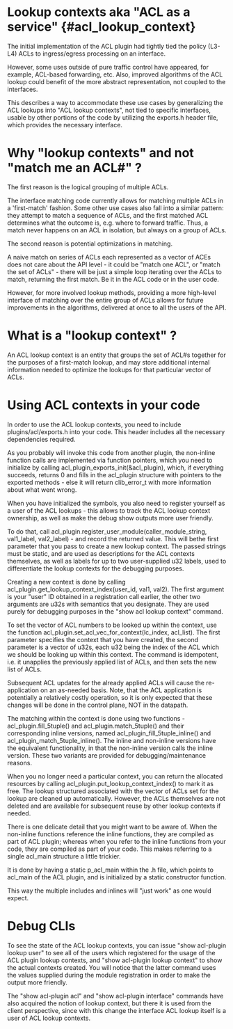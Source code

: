 Lookup contexts aka "ACL as a service" {#acl_lookup_context}
======================================

The initial implementation of the ACL plugin had tightly tied the policy (L3-L4) ACLs
to ingress/egress processing on an interface.

However, some uses outside of pure traffic control have appeared, for example,
ACL-based forwarding, etc. Also, improved algorithms of the ACL lookup
could benefit of the more abstract representation, not coupled to the interfaces.

This describes a way to accommodate these use cases by generalizing the ACL
lookups into "ACL lookup contexts", not tied to specific interfaces, usable
by other portions of the code by utilizing the exports.h header file,
which provides the necessary interface.


Why "lookup contexts" and not "match me an ACL#" ?
================================================

The first reason is the logical grouping of multiple ACLs.

The interface matching code currently allows for matching multiple ACLs
in a 'first-match' fashion. Some other use cases also fall into a similar
pattern: they attempt to match a sequence of ACLs, and the first matched ACL
determines what the outcome is, e.g. where to forward traffic. Thus,
a match never happens on an ACL in isolation, but always on a group of
ACLs.

The second reason is potential optimizations in matching.

A naive match on series of ACLs each represented as a vector of ACEs
does not care about the API level - it could be "match one ACL", or
"match the set of ACLs" - there will be just a simple loop iterating over
the ACLs to match, returning the first match. Be it in the ACL code or
in the user code.

However, for more involved lookup methods, providing a more high-level
interface of matching over the entire group of ACLs allows for future
improvements in the algorithms, delivered at once to all the users
of the API.

What is a "lookup context" ?
============================

An ACL lookup context is an entity that groups the set of ACL#s
together for the purposes of a first-match lookup, and may store
additional internal information needed to optimize the lookups
for that particular vector of ACLs.

Using ACL contexts in your code
===============================

In order to use the ACL lookup contexts, you need to include
plugins/acl/exports.h into your code. This header includes
all the necessary dependencies required.

As you probably will invoke this code from another plugin,
the non-inline function calls are implemented via function pointers,
which you need to initialize by calling acl_plugin_exports_init(&acl_plugin), which,
if everything succeeds, returns 0 and fills in the acl_plugin structure
with pointers to the exported methods - else it will return clib_error_t with
more information about what went wrong.

When you have initialized the symbols, you also need to register yourself
as a user of the ACL lookups - this allows to track the ACL lookup context
ownership, as well as make the debug show outputs more user friendly.

To do that, call acl_plugin.register_user_module(caller_module_string, val1_label, val2_label) -
and record the returned value. This will bethe first parameter that you pass to create a new
lookup context. The passed strings must be static, and are used as descriptions for the ACL
contexts themselves, as well as labels for up to two user-supplied u32 labels, used to
differentiate the lookup contexts for the debugging purposes.

Creating a new context is done by calling acl_plugin.get_lookup_context_index(user_id, val1, val2).
The first argument is your "user" ID obtained in a registration call earlier, the other two
arguments are u32s with semantics that you designate. They are used purely for debugging purposes
in the "show acl lookup context" command.

To set the vector of ACL numbers to be looked up within the context, use the function
acl_plugin.set_acl_vec_for_context(lc_index, acl_list). The first parameter specifies the context
that you have created, the second parameter is a vector of u32s, each u32 being the index of the ACL
which we should be looking up within this context. The command is idempotent, i.e.
it unapplies the previously applied list of ACLs, and then sets the new list of ACLs.

Subsequent ACL updates for the already applied ACLs will cause the re-application
on an as-needed basis. Note, that the ACL application is potentially a relatively costly operation,
so it is only expected that these changes will be done in the control plane, NOT in the datapath.

The matching within the context is done using two functions - acl_plugin.fill_5tuple() and
acl_plugin.match_5tuple() and their corresponding inline versions, named acl_plugin_fill_5tuple_inline()
and acl_plugin_match_5tuple_inline(). The inline and non-inline versions have the equivalent functionality,
in that the non-inline version calls the inline version. These two variants are provided
for debugging/maintenance reasons.

When you no longer need a particular context, you can return the allocated resources by calling
acl_plugin.put_lookup_context_index() to mark it as free. The lookup structured associated with
the vector of ACLs set for the lookup are cleaned up automatically. However, the ACLs themselves
are not deleted and are available for subsequent reuse by other lookup contexts if needed.

There is one delicate detail that you might want to be aware of.
When the non-inline functions reference the inline functions,
they are compiled as part of ACL plugin; whereas when you refer to the inline
functions from your code, they are compiled as part of your code.
This makes referring to a single acl_main structure a little trickier.

It is done by having a static p_acl_main within the .h file, 
which points to acl_main of the ACL plugin, and is initialized by a static constructor
function.

This way the multiple includes and inlines will "just work" as one would expect.


Debug CLIs
==========

To see the state of the ACL lookup contexts, you can issue "show acl-plugin lookup user" to see
all of the users which registered for the usage of the ACL plugin lookup contexts,
and "show acl-plugin lookup context" to show the actual contexts created. You will notice
that the latter command uses the values supplied during the module registration in order to
make the output more friendly.

The "show acl-plugin acl" and "show acl-plugin interface" commands have also acquired the
notion of lookup context, but there it is used from the client perspective, since
with this change the interface ACL lookup itself is a user of ACL lookup contexts.

